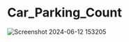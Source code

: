 # Car_Parking_Count
![Screenshot 2024-06-12 153205](https://github.com/sasmita169/Car_Parking_Count/assets/118671759/d7c8a1f3-55db-44ed-a606-2d44d10eb5f1)
